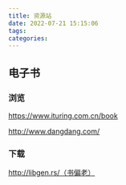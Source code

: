 ```yaml
---
title: 资源站
date: 2022-07-21 15:15:06
tags:
categories:
---
```






## 电子书



### 浏览

https://www.ituring.com.cn/book

http://www.dangdang.com/



### 下载

http://libgen.rs/（书偏老）
